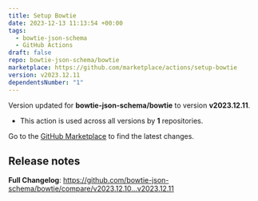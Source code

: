 ```yaml
---
title: Setup Bowtie
date: 2023-12-13 11:13:54 +00:00
tags:
  - bowtie-json-schema
  - GitHub Actions
draft: false
repo: bowtie-json-schema/bowtie
marketplace: https://github.com/marketplace/actions/setup-bowtie
version: v2023.12.11
dependentsNumber: "1"
---
```



Version updated for **bowtie-json-schema/bowtie** to version **v2023.12.11**.
- This action is used across all versions by **1** repositories.

Go to the [GitHub Marketplace](https://github.com/marketplace/actions/setup-bowtie) to find the latest changes.

## Release notes

<!-- Release notes generated using configuration in .github/release.yml at v2023.12.11 -->



**Full Changelog**: https://github.com/bowtie-json-schema/bowtie/compare/v2023.12.10...v2023.12.11
